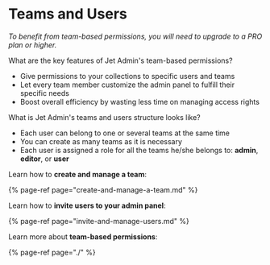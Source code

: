 # Teams and Users

_To benefit from team-based permissions, you will need to upgrade to a PRO plan or higher._ 

What are the key features of Jet Admin's team-based permissions?

* Give permissions to your collections to specific users and teams
* Let every team member customize the admin panel to fulfill their specific needs
* Boost overall efficiency by wasting less time on managing access rights

What is Jet Admin's teams and users structure looks like?

* Each user can belong to one or several teams at the same time
* You can create as many teams as it is necessary
* Each user is assigned a role for all the teams he/she belongs to: **admin**, **editor**, or **user**



Learn how to **create and manage a team**:

{% page-ref page="create-and-manage-a-team.md" %}

Learn how to **invite users to your admin panel**:

{% page-ref page="invite-and-manage-users.md" %}

Learn more about **team-based permissions**:

{% page-ref page="./" %}

